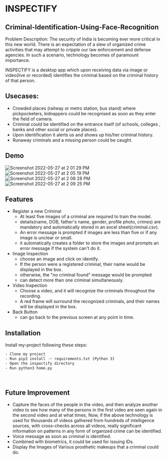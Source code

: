 # INSPECTIFY
## Criminal-Identification-Using-Face-Recognition


Problem Description: The security of India is becoming ever more
 critical in this new world. There is an expectation of a slew 
 of organized crime activities that may attempt to cripple our 
 law enforcement and defense agencies. In such a scenario, 
 technology becomes of paramount importance.  
 

INSPECTIFY is a desktop app which upon receiving data via image
 or video(live or recorded) identifies the criminal based on the
 criminal history of that person.

## Usecases:
- Crowded places (railway or metro station, bus stand) where pickpocketers, kidnappers could be recognised as soon as they enter the field of camera.
- Criminal could be identified on the entrance itself (of schools, colleges , banks and other social or private places).
- Upon identification it alerts us and shows up his/her criminal history.
- Runaway criminals and a missing person could be caught.



## Demo

![Screenshot 2022-05-27 at 2 01 29 PM](https://user-images.githubusercontent.com/60481406/170664478-18361f61-3b33-4d46-b680-111e5f9f1617.png)
![Screenshot 2022-05-27 at 2 05 19 PM](https://user-images.githubusercontent.com/60481406/170664861-fe65c415-d8b2-45b9-8833-c8817c2f8bbd.png)
![Screenshot 2022-05-27 at 2 08 28 PM](https://user-images.githubusercontent.com/60481406/170665089-10a70f14-1351-49c5-a047-46c37374d69e.png)
![Screenshot 2022-05-27 at 2 09 25 PM](https://user-images.githubusercontent.com/60481406/170665421-208d0cdb-f62d-45cb-98f8-702ab90aecce.png)
## Features
- Register a new Criminal
    - At least five images of a criminal are required to train the model.
    - details(name, DOB, father's name, gender, profile photo, crimes) are mandatory and automatically stored in an excel sheet(criminal.csv).
    - An error message is prompted if images are less than five or if any image is unclear or small.
    - it automatically creates a folder to store the images and prompts an error message if the system can't do it.
- Image Inspection
    - choose an image and click on identify.
    - If the person were a registered criminal, their name would be displayed in the box.
    - otherwise, the "no criminal found"    message would be prompted
    - can detect more than one criminal simultaneously.
- Video Inspection
    - Choose a video, and it will recognize the criminals throughout the recording.
    - A red frame will surround the recognized criminals, and their names will be displayed in the box.
- Back Button
    - can go back to the previous screen at any point in time.

## Installation

Install my-project following these steps:

```bash
- Clone my project
- Run pip3 install -r requirements.txt (Python 3)
- Open the inspectify directory
- Run python3 home.py

 
```
    
## Future Improvement

- Capture the faces of the people in the video, and then analyze another video to see how many of the persons in the first video are seen again in the second video and at what times, Now, if the above technology is used for thousands of videos gathered from hundreds of intelligence sources, with cross-checks across all videos, really significant information on patterns in any form of organized crime can be identified.
- Voice message as soon as criminal is identified.
- Combined with biometrics, it could be used for issuing IDs.
- Display the Images of Various prosthetic makeups that a criminal could do.
